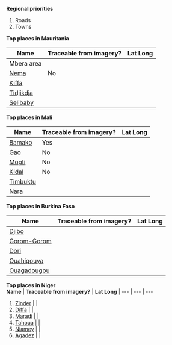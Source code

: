 **Regional priorities**  
1. Roads  
2. Towns  

**Top places in Mauritania**  

**Name** | **Traceable from imagery?** | **Lat Long** 
--- | --- | ---
Mbera area    |
[Nema](http://smit1678.github.com/compare-map/#16.634218156697948,-7.2894287109375,10)           | No | 
[Kiffa](http://smit1678.github.com/compare-map/#16.5684158228002,-11.3323974609375,10)           | | 
[Tidjikdja](http://smit1678.github.com/compare-map/#18.458116799979834,-11.479339599609375,10)   | |
[Selibaby](http://smit1678.github.com/compare-map/#15.177849598960828,-12.231903076171875,11)    | |

**Top places in Mali**  

**Name** | **Traceable from imagery?** | **Lat Long** 
--- | --- | ---
[Bamako](http://smit1678.github.com/compare-map/#12.619902391202384,-7.998046875,11)             |Yes |
[Gao](http://smit1678.github.com/compare-map/#16.26296475168935,-0.05218505859375,12)           |No |
[Mopti](http://smit1678.github.com/compare-map/#14.499256024226487,-4.219951629638672,13)       |No | 
[Kidal](http://smit1678.github.com/compare-map/#18.43450478075634,1.410369873046875,12)         |No |
[Timbuktu](http://smit1678.github.com/compare-map/#16.71282233768074,-3.01025390625,11)         | |
[Nara](http://smit1678.github.com/compare-map/#15.204190033570118,-7.2784423828125,12)          | |

**Top places in Burkina Faso**  

**Name** | **Traceable from imagery?** | **Lat Long** 
--- | --- | ---
[Djibo](http://smit1678.github.com/compare-map/#14.050165065351221,-0.061798095703125,12)        | |
[Gorom-Gorom](http://smit1678.github.com/compare-map/#14.429526639732291,-0.245819091796875,12)  |  |
[Dori](http://smit1678.github.com/compare-map/#14.085882077197535,-1.63421630859375,13)          | |
[Ouahigouya](http://smit1678.github.com/compare-map/#12.373706441977669,-1.5432357788085938,12)  | |
[Ouagadougou](http://smit1678.github.com/compare-map/#13.56765386529802,-2.4145889282226562,13)  |  |

**Top places in Niger**    
**Name** | **Traceable from imagery?** | **Lat Long** |
--- | --- | --- 
1. [Zinder](http://smit1678.github.com/compare-map/#13.792905546782213,8.945960998535156,12)  | |
2. [Diffa](http://smit1678.github.com/compare-map/#13.334588374829778,12.612133026123047,13)  | |
3. [Maradi](http://smit1678.github.com/compare-map/#13.53886688689105,7.1006011962890625,11)  | |
4. [Tahoua](http://smit1678.github.com/compare-map/#14.875944073464613,5.273094177246094,12)  | |
5. [Niamey](http://smit1678.github.com/compare-map/#13.521676479105523,2.110748291015625,12)  | |
6. [Agadez](http://smit1678.github.com/compare-map/#16.94302128350981,7.936592102050781,12)   | |